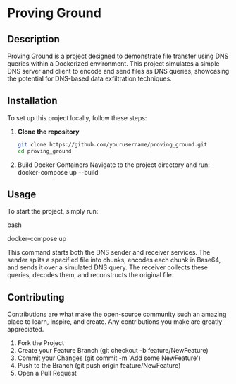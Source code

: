 # Proving Ground

## Description

Proving Ground is a project designed to demonstrate file transfer using DNS queries within a Dockerized environment. This project simulates a simple DNS server and client to encode and send files as DNS queries, showcasing the potential for DNS-based data exfiltration techniques.

## Installation

To set up this project locally, follow these steps:

1. **Clone the repository**
   ```bash
   git clone https://github.com/yourusername/proving_ground.git
   cd proving_ground
2. Build Docker Containers
   Navigate to the project directory and run:
   docker-compose up --build


## Usage

To start the project, simply run:

bash

docker-compose up

This command starts both the DNS sender and receiver services. The sender splits a specified file into chunks, encodes each chunk in Base64, and sends it over a simulated DNS query. The receiver collects these queries, decodes them, and reconstructs the original file.

## Contributing

Contributions are what make the open-source community such an amazing place to learn, inspire, and create. Any contributions you make are greatly appreciated.

1.    Fork the Project
2.    Create your Feature Branch (git checkout -b feature/NewFeature)
3.    Commit your Changes (git commit -m 'Add some NewFeature')
4.    Push to the Branch (git push origin feature/NewFeature)
5.    Open a Pull Request

